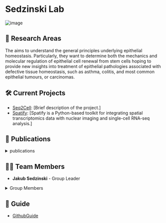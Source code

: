 
# Sedzinski Lab
![image](https://github.com/Sedzinski-Lab/.github/blob/main/GitHub_image.png)

## 🔬 Research Areas
The aims to understand the general principles underlying epithelial homeostasis. Particularly, they want to determine both the mechanics and molecular regulation of epithelial cell renewal from stem cells hoping to provide new insights into treatment of epithelial pathologies associated with defective tissue homeostasis, such as asthma, colitis, and most common epithelial tumours, or carcinomas.

## 🛠️ Current Projects
- [Seq2Cell](https://github.com/Sedzinski-Lab/Seq2Cell): [Brief description of the project.]
- [Spatify](https://github.com/Sedzinski-Lab/Spatify): [Spatify is a Python-based toolkit for integrating spatial transcriptomics data with nuclear imaging and single-cell RNA-seq analysis.]

## 📄 Publications
<details>
  <summary> publications </summary>
</details>

## 🧑‍🔬 Team Members
- **Jakub Sedzinski** - Group Leader
<details>
<summary> Group Members </summary>
  
- **Alexandra Maria Bussek-Sedzinski** - Academic Research Staff
- **Raghavan Thiagarajan** - Assistant Professor
- **Lieke Stockmann** - Postdoc
- **Martin Proks** - Postdoc
- **Athanasios Pasias** - PhD Fellow
- **Mari Johanna Katariina Tolonen** - PhD Fellow
- **Larissa Alina Thurner** - PhD Fellow
- **Ziwei Xu** - PhD Fellow
- **Ana Bustos Muñoz** - Research Assistant
- **Frederik Seholt Bartholin** - Research Assistant
- **Nicola Garlet** - Research Assistant
- **Niels Alvaro Menezes** - External
- **Weronika Anna Weglewska** - External
  
</details>

## 🔩 Guide
- [GithubGuide](https://github.com/Sedzinski-Lab/.github/blob/main/guide/Github_guide.md)

